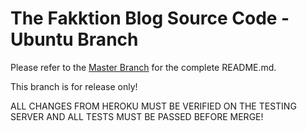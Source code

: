 # The Fakktion Blog Source Code - Ubuntu Branch

Please refer to the [Master Branch](https://github.com/Deovandski/Fakktion/tree/master) for the complete README.md.

This branch is for release only!

ALL CHANGES FROM HEROKU MUST BE VERIFIED ON THE TESTING SERVER AND ALL TESTS MUST BE PASSED BEFORE MERGE!
